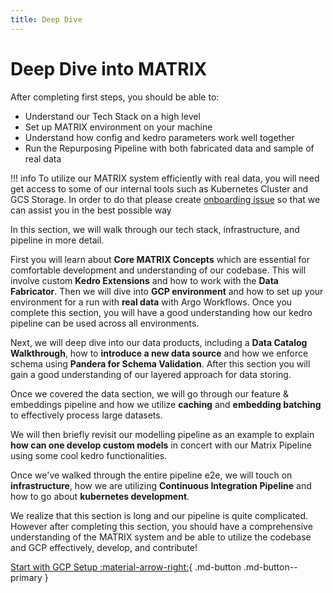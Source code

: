 ```yaml
---
title: Deep Dive
---
```


# Deep Dive into MATRIX

After completing first steps, you should be able to:

- Understand our Tech Stack on a high level
- Set up MATRIX environment on your machine
- Understand how config and kedro parameters work well together
- Run the Repurposing Pipeline with both fabricated data and sample of real data

!!! info
    To utilize our MATRIX system efficiently with real data, you will need get access to some of our internal tools such as Kubernetes Cluster and GCS Storage. In order to do that please create [onboarding issue](https://github.com/everycure-org/matrix/issues/new?assignees=&labels=onboarding&projects=&template=onboarding.md&title=%3Cfirstname%3E+%3Clastname%3E) so that we can assist you in the best possible way

In this section, we will walk through our tech stack, infrastructure, and pipeline in more detail.

First you will learn about **Core MATRIX Concepts** which are essential for comfortable development and understanding of our codebase. This will involve custom **Kedro Extensions** and how to work with the **Data Fabricator**. Then we will dive into **GCP environment** and how to set up your environment for a run with **real data** with Argo Workflows. Once you complete this section, you will have a good understanding how our kedro pipeline can be used across all environments.

Next, we will deep dive into our data products, including a **Data Catalog Walkthrough**, how to **introduce a new data source** and how we enforce schema using **Pandera for Schema Validation**. After this section you will gain a good understanding of our layered approach for data storing.

Once we covered the data section, we will go through our feature & embeddings pipeline and how we utilize **caching** and **embedding batching** to effectively process large datasets. 

We will then briefly revisit our modelling pipeline as an example to explain **how can one develop custom models** in concert with our Matrix Pipeline using some cool kedro functionalities. 

Once we've walked through the entire pipeline e2e, we will touch on **infrastructure**, how we are utilizing **Continuous Integration Pipeline** and how to go about **kubernetes development**. 

We realize that this section is long and our pipeline is quite complicated. However after completing this section, you should have a comprehensive understanding of the MATRIX system and be able to utilize the codebase and GCP effectively, develop, and contribute!

[Start with GCP Setup :material-arrow-right:](./gcp_setup.md){ .md-button .md-button--primary }